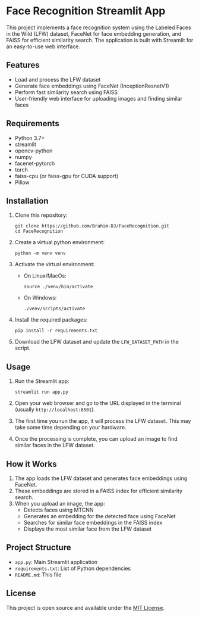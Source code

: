 # Face Recognition Streamlit App

This project implements a face recognition system using the Labeled Faces in the Wild (LFW) dataset, FaceNet for face embedding generation, and FAISS for efficient similarity search. The application is built with Streamlit for an easy-to-use web interface.

## Features

- Load and process the LFW dataset
- Generate face embeddings using FaceNet (InceptionResnetV1)
- Perform fast similarity search using FAISS
- User-friendly web interface for uploading images and finding similar faces

## Requirements

- Python 3.7+
- streamlit
- opencv-python
- numpy
- facenet-pytorch
- torch
- faiss-cpu (or faiss-gpu for CUDA support)
- Pillow

## Installation

1. Clone this repository:
   ```
   git clone https://github.com/Brahim-DJ/FaceRecognition.git
   cd FaceRecognition
   ```
2. Create a virtual python environment:
   ```
   python -m venv venv
   ```
3. Activate the virtual environment:
   - On Linux/MacOs:
      ```
      source ./venv/bin/activate
      ```
   - On Windows:
     ```
     ./venv/Scripts/activate
     ```
4. Install the required packages:
   ```
   pip install -r requirements.txt
   ```

5. Download the LFW dataset and update the `LFW_DATASET_PATH` in the script.

## Usage

1. Run the Streamlit app:
   ```
   streamlit run app.py
   ```

2. Open your web browser and go to the URL displayed in the terminal (usually `http://localhost:8501`).

3. The first time you run the app, it will process the LFW dataset. This may take some time depending on your hardware.

4. Once the processing is complete, you can upload an image to find similar faces in the LFW dataset.

## How it Works

1. The app loads the LFW dataset and generates face embeddings using FaceNet.
2. These embeddings are stored in a FAISS index for efficient similarity search.
3. When you upload an image, the app:
   - Detects faces using MTCNN
   - Generates an embedding for the detected face using FaceNet
   - Searches for similar face embeddings in the FAISS index
   - Displays the most similar face from the LFW dataset

## Project Structure

- `app.py`: Main Streamlit application
- `requirements.txt`: List of Python dependencies
- `README.md`: This file

## License

This project is open source and available under the [MIT License](LICENSE).
